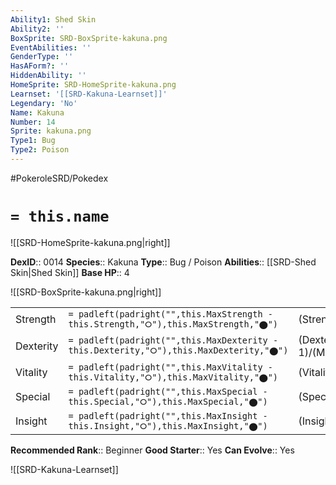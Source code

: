 ```yaml
---
Ability1: Shed Skin
Ability2: ''
BoxSprite: SRD-BoxSprite-kakuna.png
EventAbilities: ''
GenderType: ''
HasAForm?: ''
HiddenAbility: ''
HomeSprite: SRD-HomeSprite-kakuna.png
Learnset: '[[SRD-Kakuna-Learnset]]'
Legendary: 'No'
Name: Kakuna
Number: 14
Sprite: kakuna.png
Type1: Bug
Type2: Poison
---
```


#PokeroleSRD/Pokedex

# `= this.name`

![[SRD-HomeSprite-kakuna.png|right]]

**DexID**:: 0014
**Species**:: Kakuna
**Type**:: Bug / Poison
**Abilities**:: [[SRD-Shed Skin|Shed Skin]]
**Base HP**:: 4

![[SRD-BoxSprite-kakuna.png|right]]

|           |                                                                                        |                                          |
| --------- | -------------------------------------------------------------------------------------- | ---------------------------------------- |
| Strength  | `= padleft(padright("",this.MaxStrength - this.Strength,"⭘"),this.MaxStrength,"⬤")`    | (Strength::1)/(MaxStrength::3)   |
| Dexterity | `= padleft(padright("",this.MaxDexterity - this.Dexterity,"⭘"),this.MaxDexterity,"⬤")` | (Dexterity:: 1)/(MaxDexterity::3) |
| Vitality  | `= padleft(padright("",this.MaxVitality - this.Vitality,"⭘"),this.MaxVitality,"⬤")`    | (Vitality::2)/(MaxVitality::4)   |
| Special   | `= padleft(padright("",this.MaxSpecial - this.Special,"⭘"),this.MaxSpecial,"⬤")`       | (Special::1)/(MaxSpecial::3)     |
| Insight   | `= padleft(padright("",this.MaxInsight - this.Insight,"⭘"),this.MaxInsight,"⬤")`       | (Insight::1)/(MaxInsight::3)     |

**Recommended Rank**:: Beginner
**Good Starter**:: Yes
**Can Evolve**:: Yes

![[SRD-Kakuna-Learnset]]
